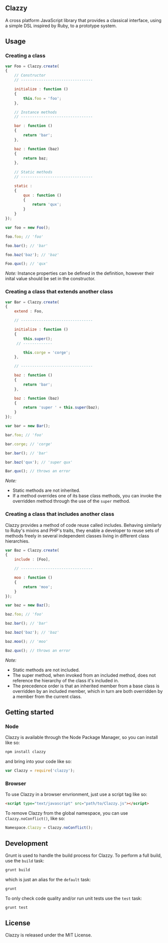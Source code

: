 ## Clazzy

A cross platform JavaScript library that provides a classical interface, using a simple DSL inspired by Ruby, to a prototype system.

## Usage

### Creating a class

``` js
var Foo = Clazzy.create(
{
	// Constructor
	// --------------------------------

	initialize : function ()
	{
		this.foo = 'foo';
	},

	// Instance methods
	// --------------------------------

	bar : function ()
	{
		return 'bar';
	},

	baz : function (baz)
	{
		return baz;
	},
	
	// Static methods
	// --------------------------------

	static : 
	{
		qux : function ()
		{
			return 'qux';
		}
	}
});

var foo = new Foo();

foo.foo; // 'foo'

foo.bar(); // 'bar'

foo.baz('baz'); // 'baz' 

Foo.qux(); // 'qux'
```

*Note:* Instance properties can be defined in the definition, however their inital value should be set in the constructor.

### Creating a class that extends another class

``` js
var Bar = Clazzy.create(
{
	extend : Foo,

	// --------------------------------

	initialize : function ()
	{
		this.super();
	 // -------------

	 	this.corge = 'corge';
	},

	// --------------------------------

	baz : function ()
	{
		return 'bar';
	},

	baz : function (baz)
	{
		return 'super ' + this.super(baz);
	}
});

var bar = new Bar();

bar.foo; // 'foo'

bar.corge; // 'corge'

bar.bar(); // 'bar'

bar.baz('qux'); // 'super qux'

Bar.qux(); // throws an error
```

*Note:*

* Static methods are not inherited.
* If a method overrides one of its base class methods, you can invoke the overridden method through the use of the `super` method.

### Creating a class that includes another class

Clazzy provides a method of code reuse called includes. Behaving similarly to Ruby's mixins and PHP's traits, they enable a developer to reuse sets of methods freely in several independent classes living in different class hierarchies.

``` js
var Baz = Clazzy.create(
{
	include : [Foo],

	// --------------------------------

	moo : function ()
	{
		return 'moo';
	}
});

var baz = new Baz();

baz.foo; // 'foo'

baz.bar(); // 'bar'

baz.baz('baz'); // 'baz'

baz.moo(); // 'moo'

Baz.qux(); // throws an error
```

*Note:*

* Static methods are not included.
* The super method, when invoked from an included method, does not reference the hierarchy of the class it's included in.
* The precedence order is that an inherited member from a base class is overridden by an included member, which in turn are both overridden by a member from the current class.

## Getting started

### Node

Clazzy is available through the Node Package Manager, so you can install like so:

``` sh
npm install clazzy
```

and bring into your code like so:

``` js
var Clazzy = require('clazzy');
```

### Browser

To use Clazzy in a browser envrionment, just use a script tag like so:

``` html
<script type="text/javascript" src="path/to/Clazzy.js"></script>
```

To remove Clazzy from the global namespace, you can use `Clazzy.noConflict()`, like so:

``` js
Namespace.Clazzy = Clazzy.noConflict();
```

## Development

Grunt is used to handle the build process for Clazzy. To perform a full build, use the `build` task:

``` sh
grunt build
```

which is just an alias for the `default` task:

``` sh
grunt
```

To only check code quality and/or run unit tests use the `test` task:

``` sh
grunt test
```

## License

Clazzy is released under the MIT License.